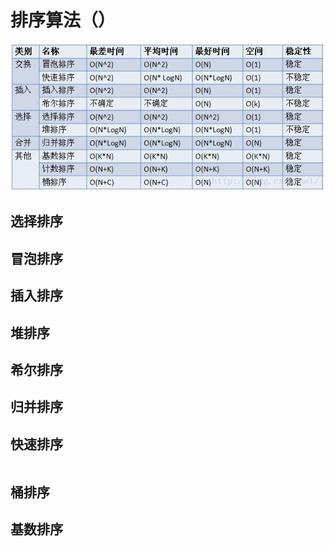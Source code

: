 # 排序算法（）  

![常见的排序算法列表](https://github.com/zhangzeli/sorting_algorithm/blob/master/src/main/resources/sorts.jpg)

## 选择排序

## 冒泡排序


## 插入排序


## 堆排序

## 希尔排序

## 归并排序


## 快速排序
```aidl

```

## 桶排序


## 基数排序
